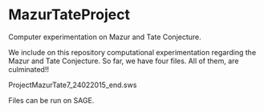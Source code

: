 # MazurTateProject
Computer experimentation on Mazur and Tate Conjecture.

We include on this repository computational experimentation regarding the Mazur and Tate Conjecture.
So far, we have four files. All of them, are culminated!!

ProjectMazurTate7_24022015_end.sws




Files can be run on SAGE.
